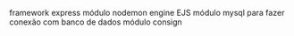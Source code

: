 framework express
módulo nodemon
engine EJS
módulo mysql para fazer conexão com banco de dados
módulo consign
